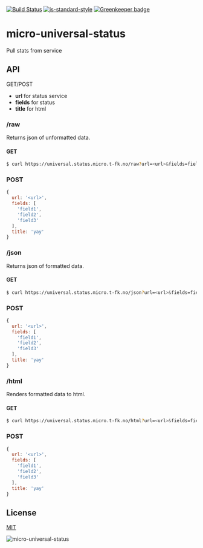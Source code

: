 [![Build Status](https://travis-ci.org/telemark/micro-universal-status.svg?branch=master)](https://travis-ci.org/telemark/micro-universal-status)
[![js-standard-style](https://img.shields.io/badge/code%20style-standard-brightgreen.svg?style=flat)](https://github.com/feross/standard)
[![Greenkeeper badge](https://badges.greenkeeper.io/telemark/micro-universal-status.svg)](https://greenkeeper.io/)

# micro-universal-status

Pull stats from service

## API

GET/POST 
- **url** for status service
- **fields** for status
- **title** for html

### **/raw**

Returns json of unformatted data.

#### GET

```bash
$ curl https://universal.status.micro.t-fk.no/raw?url=<url>&fields=field1|field2|field3&title=yay
```

### POST

```JavaScript
{
  url: '<url>',
  fields: [
    'field1',
    'field2',
    'field3'
  ],
  title: 'yay'
}
```


### **/json**

Returns json of formatted data.

#### GET

```bash
$ curl https://universal.status.micro.t-fk.no/json?url=<url>&fields=field1|field2|field3&title=yay
```

### POST

```JavaScript
{
  url: '<url>',
  fields: [
    'field1',
    'field2',
    'field3'
  ],
  title: 'yay'
}
```

### **/html**

Renders formatted data to html. 

#### GET

```bash
$ curl https://universal.status.micro.t-fk.no/html?url=<url>&fields=field1|field2|field3&title=yay
```

### POST

```JavaScript
{
  url: '<url>',
  fields: [
    'field1',
    'field2',
    'field3'
  ],
  title: 'yay'
}
```

## License

[MIT](LICENSE)

![micro-universal-status](https://robots.kebabstudios.party/micro-universal-status.png "Robohash image of micro-universal-status")
